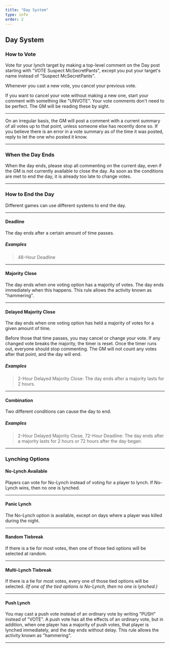 ```yaml
---
title: "Day System"
type: info
order: 2
---
```


## Day System

### How to Vote

Vote for your lynch target by making a top-level comment on the Day post starting with "VOTE Suspect McSecretPants", except you put your target's name instead of "Suspect McSecretPants".

Whenever you cast a new vote, you cancel your previous vote.

If you want to cancel your vote without making a new one, start your comment with something like "UNVOTE". Your vote comments don't need to be perfect. The GM will be reading these by sight.

----

On an irregular basis, the GM will post a comment with a current summary of all votes up to that point, unless someone else has recently done so. If you believe there is an error in a vote summary as of the time it was posted, reply to let the one who posted it know.

----

### When the Day Ends

When the day ends, please stop all commenting on the current day, even if the GM is not currently available to close the day. As soon as the conditions are met to end the day, it is already too late to change votes.

----

### How to End the Day

Different games can use different systems to end the day.

----

#### Deadline

The day ends after a certain amount of time passes.

##### Examples

> 48-Hour Deadline

----

#### Majority Close

The day ends when one voting option has a majority of votes. The day ends immediately when this happens. This rule allows the activity known as "hammering".

----

#### Delayed Majority Close

The day ends when one voting option has held a majority of votes for a given amount of time.

Before those that time passes, you may cancel or change your vote. If any changed vote breaks the majority, the timer is reset. Once the timer runs out, everyone should stop commenting. The GM will not count any votes after that point, and the day will end.

##### Examples

> 2-Hour Delayed Majority Close: The day ends after a majority lasts for 2 hours.

----

#### Combination

Two different conditions can cause the day to end.

##### Examples

> 2-Hour Delayed Majority Close, 72-Hour Deadline: The day ends after a majority lasts for 2 hours or 72 hours after the day began.

----

### Lynching Options

#### No-Lynch Available

Players can vote for No-Lynch instead of voting for a player to lynch. If No-Lynch wins, then no one is lynched.

----

#### Panic Lynch

The No-Lynch option is available, except on days where a player was killed during the night.

----

#### Random Tiebreak

If there is a tie for most votes, then one of those tied options will be selected at random.

----

#### Multi-Lynch Tiebreak

If there is a tie for most votes, every one of those tied options will be selected. *(If one of the tied options is No-Lynch, then no one is lynched.)*

----

#### Push Lynch

You may cast a push vote instead of an ordinary vote by writing "PUSH" instead of "VOTE". A push vote has all the effects of an ordinary vote, but in addition, when one player has a majority of push votes, that player is lynched immediately, and the day ends without delay. This rule allows the activity known as "hammering".

----

